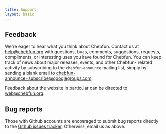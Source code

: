 ```yaml
---
title: Support
layout: basic
---
```


## Feedback

We're eager to hear what you think about Chebfun. Contact us at
[help@chebfun.org][help] with questions, bugs, comments, suggestions,
requests, compliments, or interesting uses you have found for Chebfun.
You can keep track of news about major releases, events, and other Chebfun-
related activity by subscribing to the `chebfun-announce` mailing list, simply
by sending a blank email to
[chebfun-announce+subscribe@googlegroups.com][announce].

Feedback about the website in particular can be directed to
[web@chebfun.org][web].

## Bug reports

Those with Github accounts are encouraged to submit bug reports directly
to the [Github issues tracker](//github.com/chebfun/chebfun/issues).
Otherwise, email us as above.


[announce]: chebfun-announce+subscribe@googlegroups.com
[help]: mailto:help@chebfun.org
[web]: mailto:web@chebfun.org
